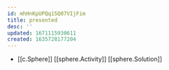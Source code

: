 ```yaml
---
id: mhHnKpUPQq15Q07VIjFim
title: presented
desc: ''
updated: 1671115930611
created: 1635728177204
---
```




- [[c.Sphere]] [[sphere.Activity]] [[sphere.Solution]]
